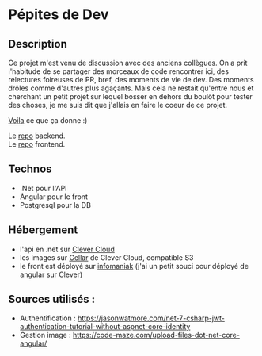 # Pépites de Dev

## Description
Ce projet m'est venu de discussion avec des anciens collègues. On a prit l'habitude de se partager des morceaux de code rencontrer ici, des relectures foireuses de PR, bref, des moments de vie de dev.
Des moments drôles comme d'autres plus agaçants. Mais cela ne restait qu'entre nous et cherchant un petit projet sur lequel bosser en dehors du boulôt pour tester des choses, je me suis dit que j'allais en faire le coeur de ce projet.

[Voila](https://pepites-de-dev.fr/) ce que ça donne :)

Le [repo](https://github.com/victorprouff/PepitesDeDev-Back) backend. </br>
Le [repo](https://github.com/victorprouff/PepitesDeDev-Front) frontend.

## Technos
- .Net pour l'API
- Angular pour le front
- Postgresql pour la DB

## Hébergement

- l'api en .net sur [Clever Cloud](https://www.clever-cloud.com/fr/)
- les images sur [Cellar](https://www.clever-cloud.com/doc/deploy/addon/cellar/) de Clever Cloud, compatible S3
- le front est déployé sur [infomaniak](https://www.infomaniak.com/fr/) (j'ai un petit souci pour déployé de angular sur Clever)

## Sources utilisés :
- Authentification : https://jasonwatmore.com/net-7-csharp-jwt-authentication-tutorial-without-aspnet-core-identity
- Gestion image : https://code-maze.com/upload-files-dot-net-core-angular/